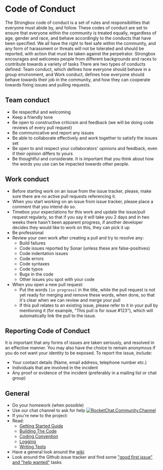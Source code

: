 Code of Conduct
===============
The Strongbox code of conduct is a set of rules and responsibilities that everyone must abide by, and follow. These codes of conduct are set to ensure that everyone within the community is treated equally, regardless of age, gender and race, and behave accordingly to the conducts that have been specified. We all have the right to feel safe within the community, and any form of harassment or threats will not be tolerated and should be reported, with action that must be taken against the perpetrator. Strongbox encourages and welcomes people from different backgrounds and races to contribute towards a variety of tasks  There are two types of conducts defined: Team conduct, which defines how everyone should behave in a group environment, and Work conduct, defines how everyone should behave towards their job in the community, and how they can cooperate towards fixing issues and pulling requests.    

Team conduct
------------
* Be respectful and welcoming
* Keep a friendly tone
* Be open to constructive criticism and feedback (we will be doing code reviews of every pull request)
* Be communicative and report any issues
* Be able to collaborate effectively and work together to satisfy the issues set  
* Be open to and respect your collaborators' opinions and feedback, even if their opinion differs to yours 
* Be thoughtful and considerate. It is important that you think about how the words you use can be impacted towards other people.

Work conduct
------------
* Before starting work on an issue from the issue tracker, please, make sure there are no active pull requests referencing it.
* When you start working on an issue from issue tracker, please place a comment that you intend do so.
* Timebox your expectations for this work and update the issue/pull request regularly, so that if you say it will take you 2 days and in two weeks there hasn't been apparent progress, if another developer decides they would like to work on this, they can pick it up
* Be professional
* Review your own work after creating a pull and try to resolve any:
  * Build failures
  * Code issues reported by Sonar (unless these are false-positives)
  * Code indentation issues
  * Code errors 
  * Code syntaxes
  * Code typos
  * Bugs in the code
  * Other issues you spot with your code
* When you open a new pull request:
  * Put the words `[in progress]` in the title, while the pull request is not yet ready for merging and remove these words, when done, so that it's clear when we can review and merge your pull
  * If this pull relates to an existing issue, please refer to it in your pull by mentioning it (for example, "This pull is for issue #123"), which will automatically link the pull to the issue.
  
Reporting Code of Conduct 
------------
It is important that any forms of issues are taken seriously, and resolved in an effective manner. You may also have the choice to remain anonymous if you do not want your identity to be exposed. To report the issue, include:

* Your contact details (Name, email address, telephone number etc.)
* Individuals that are involved in the incident 
* Any proof or evidence of the incident (preferably in a mailing list or chat group)

General
-------
* Do your homework (when possible)
* Use our chat channel to ask for help [![RocketChat.Community.Channel](https://chat.carlspring.org/images/join-chat.svg)](https://chat.carlspring.org/channel/community)
* If you're new to the project:
 * Read:
   * [Getting Started Guide](https://github.com/strongbox/strongbox/wiki/Getting-Started)
   * [Building The Code](https://github.com/strongbox/strongbox/wiki/Building-the-code)
   * [Coding Convention](https://github.com/strongbox/strongbox/wiki/Coding-Convention)
   * [Logging](https://github.com/strongbox/strongbox/wiki/Logging)
   * [Writing Tests](https://github.com/strongbox/strongbox/wiki/Writing-Tests)
 * Have a general look around the [wiki](https://github.com/strongbox/strongbox/wiki/)
 * Look around the Github issue tracker and find some ["good first issue" and "help wanted"](https://github.com/strongbox/strongbox/issues?utf8=%E2%9C%93&q=is%3Aissue+is%3Aopen+label%3A%22good+first+issue%22+label%3A%22help+wanted%22) tasks
